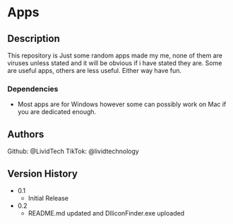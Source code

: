 # Apps

## Description

This repository is Just some random apps made my me, none of them are viruses unless stated and it will be obvious if i have stated they are. Some are useful apps, others are less useful. Either way have fun.

### Dependencies

* Most apps are for Windows however some can possibly work on Mac if you are dedicated enough.

## Authors

Github: @LividTech
TikTok: @lividtechnology

## Version History

* 0.1
    * Initial Release
* 0.2
    * README.md updated and DlliconFinder.exe uploaded
